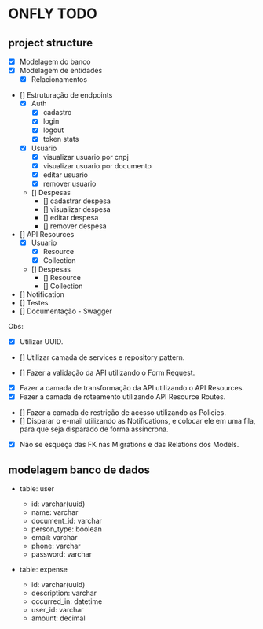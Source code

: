 # ONFLY TODO


<!-- <h2>docker</h2>

* [x] xdebug -->

<h2>project structure</h2>

* [x] Modelagem do banco
* [x] Modelagem de entidades
    * [x] Relacionamentos
* [] Estruturação de endpoints
    * [x] Auth
        * [x] cadastro 
        * [x] login 
        * [x] logout
        * [x] token stats
    * [x] Usuario
        * [x] visualizar usuario por cnpj
        * [x] visualizar usuario por documento
        * [x] editar usuario
        * [x] remover usuario
    * [] Despesas
        * [] cadastrar despesa
        * [] visualizar despesa
        * [] editar despesa
        * [] remover despesa
* [] API Resources
    * [x] Usuario
        * [x] Resource 
        * [x] Collection 
    * [] Despesas
        * [] Resource 
        * [] Collection 
* [] Notification
* [] Testes
* [] Documentação - Swagger

Obs:
- [x] Utilizar UUID.
- [] Utilizar camada de services e repository pattern.

- [] Fazer a validação da API utilizando o Form Request.
- [x] Fazer a camada de transformação da API utilizando o API Resources.
- [x] Fazer a camada de roteamento utilizando API Resource Routes.
- [] Fazer a camada de restrição de acesso utilizando as Policies.
- [] Disparar o e-mail utilizando as Notifications, e colocar ele em uma fila, para que seja disparado de forma assíncrona.
- [x] Não se esqueça das FK nas Migrations e das Relations dos Models.

<h2>modelagem banco de dados</h2>

- table: user
    * id: varchar(uuid)
    * name: varchar
    * document_id: varchar
    * person_type: boolean
    * email: varchar
    * phone: varchar
    * password: varchar

- table: expense
    * id: varchar(uuid)
    * description: varchar
    * occurred_in: datetime
    * user_id: varchar
    * amount: decimal